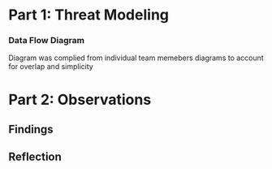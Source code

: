 # Part 1: Threat Modeling

### Data Flow Diagram


Diagram was complied from individual team memebers diagrams to account for overlap and simplicity

# Part 2: Observations

## Findings

## Reflection
